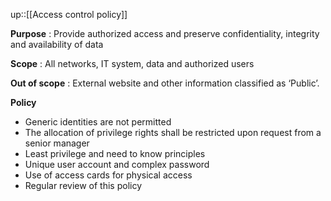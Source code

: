 up::[[Access control policy]]

**Purpose** : Provide authorized access and preserve confidentiality, integrity and availability of data 

**Scope** : All networks, IT system, data and authorized users

**Out of scope** : External website and other information classified as ‘Public’. 

**Policy**

- Generic identities are not permitted
- The allocation of privilege rights shall be restricted upon request from a senior manager
- Least privilege and need to know principles
- Unique user account and complex password
- Use of access cards for physical access
- Regular review of this policy